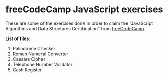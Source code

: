 # freeCodeCamp JavaScript exercises

These are some of the exercises done in order to claim the "JavaScript Algorithms and Data Structures Certification" from [freeCodeCamp](https://www.freecodecamp.org/).

**List of files:**

1. Palindrome Checker
2. Roman Numeral Converter
3. Caesars Cipher
4. Telephone Number Validator
5. Cash Register
